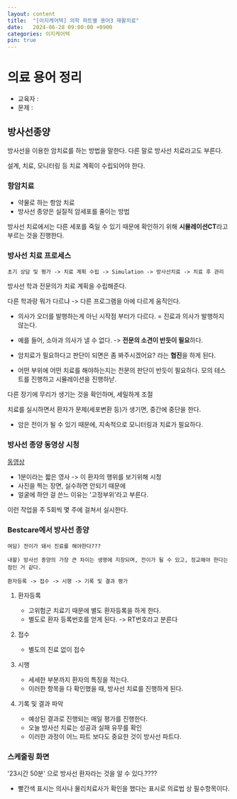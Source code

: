 ```yaml
---
layout: content
title:  "[이지케어텍] 의학 파트별 용어3 재활치료"
date:   2024-06-28 09:00:00 +0900
categories: 이지케어텍
pin: true
---
```


# 의료 용어 정리
- 교육자 :
- 문제 :
## 방사선종양
방사선을 이용한 암치료를 하는 방법을 말한다. 다른 말로 방사선 치료라고도 부른다.

설계, 치료, 모니터링 등 치료 계획이 수립되어야 한다.


### 항암치료 
- 약물로 하는 항암 치료
- 방사선 종양은 실질적 암세포를 줄이는 방법

방사선 치료에서는 다른 세포를 죽일 수 있기 때문에 확인하기 위해 **시뮬레이션CT**라고 부르는 것을 진행한다.

### 방사선 치료 프로세스
```
초기 상담 및 평가 -> 치료 계획 수립 -> Simulation -> 방사선치료 -> 치료 후 관리
```

방사선 학과 전문의가 치료 계획을 수립해준다.

다른 학과랑 뭐가 다르냐 -> 다른 프로그램을 아에 다르게 움직인다.
- 의사가 오더를 발행하는게 아닌 시작점 부터가 다르다. = 진료과 의사가 발행하지 않는다.

- 예를 들어, 소아과 의사가 낼 수 없다. -> **전문의 소견이 반듯이 필요**하다.
- 암치료가 필요하다고 판단이 되면은 좀 봐주시겠어요? 라는 **협진**을 하게 된다.

- 어떤 부위에 어떤 치료를 해야하는지는 전문의 판단이 반듯이 필요하다. 모의 테스트를 진행하고 시뮬레이션을 진행하낟.

다른 장기에 무리가 생기는 것을 확인하며, 세밀하게 조절

치료를 실시하면서 환자가 문제(세포변환 등)가 생기면, 중간에 중단을 한다.

- 암은 전이가 될 수 있기 때문에, 지속적으로 모니터링과 치료가 필요하다.

### 방사선 종양 동영상 시청
[동영상]()
- 1분이라는 짧은 영사 -> 이 환자의 행위를 보기위해 시청
- 사진을 찍는 장면, 실수하면 안되기 때문에
- 얼굴에 하얀 걸 쓴느 이유는 '고정부위'라고 부른다.

이런 작업을 주 5회씩 몇 주에 걸쳐서 실시한다.



### Bestcare에서 방사선 종양


```
여담) 전이가 돼서 진료를 해야한다???

내왈) 방사선 종양의 가장 큰 차이는 생명에 지장되며, 전이가 될 수 있고, 정교해야 한다는 점인 거 같다.
```


```
환자등록 -> 접수 -> 시행 -> 기록 및 결과 평가
```
1. 환자등록
    - 고위험군 치료기 때문에 별도 환자등록을 하게 한다.
    - 별도로 환자 등록번호를 얻게 된다. -> RT번호라고 분른다

2. 접수
    - 별도의 진료 없이 접수

3. 시행
    - 세세한 부분까지 환자의 특징을 적는다.
    - 이러한 항목을 다 확인했을 때, 방사선 치료를 진행하게 된다.


4. 기록 및 결과 파악
    - 예상된 결과로 진행되는 매일 평가를 진행한다.
    - 오늘 방사선 치료는 성공과 실패 유무를 확인
    - 이러한 과정이 어느 파트 보다도 중요한 것이 방사선 파트다.



### 스케줄링 화면 
'23시간 50분' 으로 방사선 환자라는 것을 알 수 있다.????

- 빨간색 표시는 의사나 물리치료사가 확인을 했다는 표시로 의료법 상 필수항목이다.
